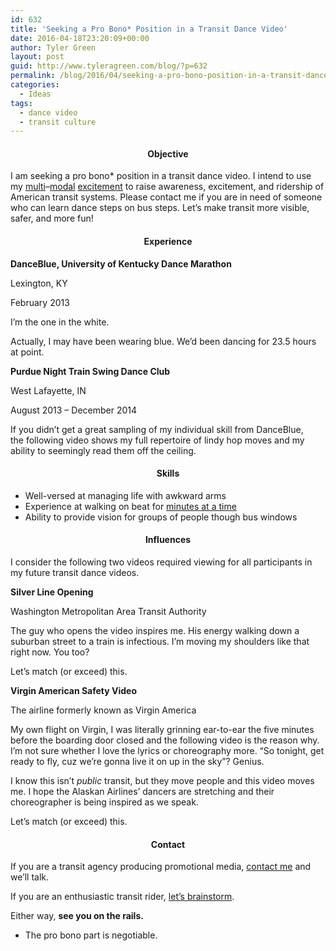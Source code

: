 ```yaml
---
id: 632
title: 'Seeking a Pro Bono* Position in a Transit Dance Video'
date: 2016-04-18T23:20:09+00:00
author: Tyler Green
layout: post
guid: http://www.tyleragreen.com/blog/?p=632
permalink: /blog/2016/04/seeking-a-pro-bono-position-in-a-transit-dance-video/
categories:
  - Ideas
tags:
  - dance video
  - transit culture
---
```

<h4 style="text-align: center;">
  <strong>Objective</strong>
</h4>

I am seeking a pro bono* position in a transit dance video. I intend to use my <a href="https://twitter.com/greent_tyler/status/647107323417202688" target="_blank">multi</a>&#8211;<a href="https://twitter.com/greent_tyler/status/645753006420586496" target="_blank">modal</a> <a href="https://twitter.com/greent_tyler/status/681567373439021060" target="_blank">excitement</a> to raise awareness, excitement, and ridership of American transit systems. Please contact me if you are in need of someone who can learn dance steps on bus steps. Let&#8217;s make transit more visible, safer, and more fun!

<h4 style="text-align: center;">
  <strong>Experience</strong>
</h4>

**DanceBlue, University of Kentucky Dance Marathon**
  
Lexington, KY
  
February 2013

I&#8217;m the one in the white.

Actually, I may have been wearing blue. We&#8217;d been dancing for 23.5 hours at point.



**Purdue Night Train Swing Dance Club**
  
West Lafayette, IN
  
August 2013 &#8211; December 2014

If you didn&#8217;t get a great sampling of my individual skill from DanceBlue, the following video shows my full repertoire of lindy hop moves and my ability to seemingly read them off the ceiling.



<h4 style="text-align: center;">
  <strong>Skills</strong>
</h4>

  * Well-versed at managing life with awkward arms
  * Experience at walking on beat for <a href="https://www.youtube.com/watch?v=i0Xe92S_Ppo" target="_blank">minutes at a time</a>
  * Ability to provide vision for groups of people though bus windows

<h4 style="text-align: center;">
  <strong>Influences</strong>
</h4>

I consider the following two videos required viewing for all participants in my future transit dance videos.

**Silver Line Opening**
  
Washington Metropolitan Area Transit Authority

The guy who opens the video inspires me. His energy walking down a suburban street to a train is infectious. I&#8217;m moving my shoulders like that right now. You too?

Let&#8217;s match (or exceed) this.



**Virgin American Safety Video**
  
The airline formerly known as Virgin America

My own flight on Virgin, I was literally grinning ear-to-ear the five minutes before the boarding door closed and the following video is the reason why. I&#8217;m not sure whether I love the lyrics or choreography more. &#8220;So tonight, get ready to fly, cuz we&#8217;re gonna live it on up in the sky&#8221;? Genius.

I know this isn&#8217;t _public_ transit, but they move people and this video moves me. I hope the Alaskan Airlines&#8217; dancers are stretching and their choreographer is being inspired as we speak.

Let&#8217;s match (or exceed) this.



<h4 style="text-align: center;">
  <strong>Contact</strong>
</h4>

If you are a transit agency producing promotional media, <a href="/#connect" target="_blank">contact me</a> and we&#8217;ll talk.

If you are an enthusiastic transit rider, <a href="/#connect" target="_blank">let&#8217;s brainstorm</a>.

Either way, **see you on the rails.**

* The pro bono part is negotiable.
